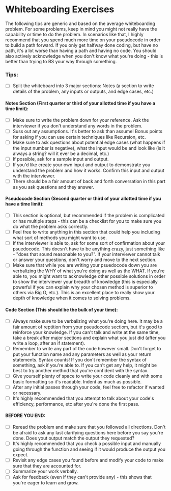 # Whiteboarding Exercises
The following tips are generic and based on the average whiteboarding problem. For some problems, keep in mind you might not really have the capability or time to do the problem. In scenarios like that, I highly recommend that you spend much more time on your pseudocode in order to build a path forward. If you only get halfway done coding, but have no path, it's a lot worse than having a path and having no code. You should also actively acknowledge when you don't know what you're doing - this is better than trying to BS your way through something. 
### Tips: 
- [ ] Split the whiteboard into 3 major sections: Notes (a section to write details of the problem, any inputs or outputs, and edge cases, etc.)
#### Notes Section (First quarter or third of your allotted time if you have a time limit):
- [ ] Make sure to write the problem down for your reference. Ask the interviewer if you don't understand any words in the problem. 
- [ ] Suss out any assumptions. It's better to ask than assume! Bonus points for asking if you can use certain techniques like Recursion, etc.
- [ ] Make sure to ask questions about potential edge cases (what happens if the input number is negative), what the input would be and look like (is it always a string? will it ever be a decimal, etc.) 
- [ ] If possible, ask for a sample input and output. 
- [ ] If you'd like create your own input and output to demonstrate you understand the problem and how it works. Confirm this input and output with the interviewer. 
- [ ] There should be a fair amount of back and forth conversation in this part as you ask questions and they answer. 
#### Pseudocode Section (Second quarter or third of your allotted time if you have a time limit):
- [ ] This section is optional, but recommended if the problem is complicated or has multiple steps - this can be a checklist for you to make sure you do what the problem asks correctly. 
- [ ] Feel free to write anything in this section that could help you including what sort of methods you might want to use.
- [ ] If the interviewer is able to, ask for some sort of confirmation about your psuedocode. This doesn't have to be anything crazy, just something like - "does that sound reasonable to you?". If your interviewer cannot talk or answer your questions, don't worry and move to the next section. 
- [ ] Make sure that while you are writing your psuedocode down you are verbalizing the WHY of what you're doing as well as the WHAT. If you're able to, you might want to acknowledge other possible solutions in order to show the interviewer your breadth of knowledge (this is especially powerful if you can explain why your chosen method is superior to others via Big O, etc.). This is an excellent place to really show your depth of knowledge when it comes to solving problems. 
#### Code Section (This should be the bulk of your time):
- [ ] Always make sure to be verbalizing what you're doing here. It may be a fair amount of reptition from your pseudocode sectiom, but it's good to reinforce your knowledge. If you can't talk and write at the same time, take a break after major sections and explain what you just did (after you write a loop, after an if statement). 
- [ ] Remember to write any part of the code however small. Don't forget to put your function name and any parameters as well as your return statements. Syntax counts! If you don't remember the syntax of something, ask if you're able to. If you can't get any help, it might be best to try another method that you're confident with the syntax. 
- [ ] Give yourself plenty of space to write your code cleanly and with some basic formatting so it's readable. Indent as much as possible. 
- [ ] After any initial passes through your code, feel free to refactor if wanted or necessary. 
- [ ] It's highly recommended that you attempt to talk about your code's efficiency, performance, etc after you're done the first pass. 
#### BEFORE YOU END:
- [ ] Reread the problem and make sure that you followed all directions. Don't be afraid to ask any last clarifying questions here before you say you're done. Does yout output match the output they requested? 
- [ ] It's highly recommended that you check a possible input and manually going through the function and seeing if it would produce the output you expect. 
- [ ] Revisit any edge cases you found before and modify your code to make sure that they are accounted for. 
- [ ] Summarize your work verbally. 
- [ ] Ask for feedback (even if they can't provide any) - this shows that you're eager to learn and grow. 
